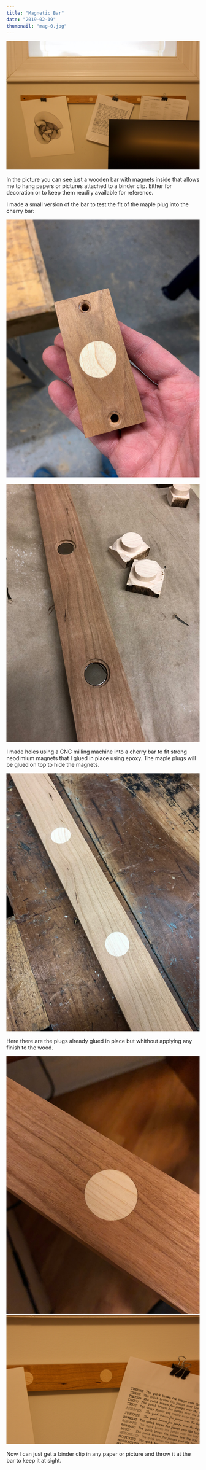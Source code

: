 ```yaml
---
title: "Magnetic Bar"
date: "2019-02-19"
thumbnail: "mag-0.jpg"
---
```


![Magnetic Bar](mag-0.jpg)

In the picture you can see just a wooden bar with magnets inside that allows me to
hang papers or pictures attached to a binder clip. Either for decoration or to keep
them readily available for reference.

I  made a small version of the bar to test the fit of the maple plug into the cherry bar:

![Magnetic Bar](mag-1.jpg)


![Magnetic Bar](mag-2.jpg)

I made holes using a CNC milling machine into a cherry bar to fit strong
neodimium magnets that I glued in place using epoxy. The maple plugs will be glued on
top to hide the magnets.

![Magnetic Bar](mag-3.jpg)

Here there are the plugs already glued in place but whithout applying any finish
to the wood.

![Magnetic Bar](mag-4.jpg)
![Magnetic Bar](mag-5.jpg)

Now I can just get a binder clip in any paper or picture and throw it
at the bar to keep it at sight.
